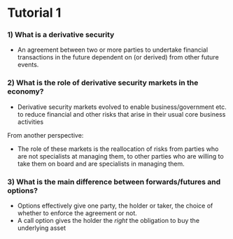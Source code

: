 # Tutorial 1

### 1) What is a derivative security
- An agreement between two or more parties to undertake financial transactions in the future dependent on (or derived) from other future events.

### 2) What is the role of derivative security markets in the economy?
- Derivative security markets evolved to enable business/government etc. to reduce financial and other risks that arise in their usual core business activities

From another perspective:
- The role of these markets is the reallocation of risks from parties who are not specialists at managing them, to other parties who are willing to take them on board and are specialists in managing them.

### 3) What is the main difference between forwards/futures and options?
- Options effectively give one party, the holder or taker, the choice of whether to enforce the agreement or not.
- A call option gives the holder the *right* the obligation to buy the underlying asset
